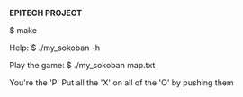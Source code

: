 <strong>EPITECH PROJECT</strong>

$ make

Help:
$ ./my_sokoban -h

Play the game:
$ ./my_sokoban map.txt

You're the 'P'
Put all the 'X' on all of the 'O' by pushing them
